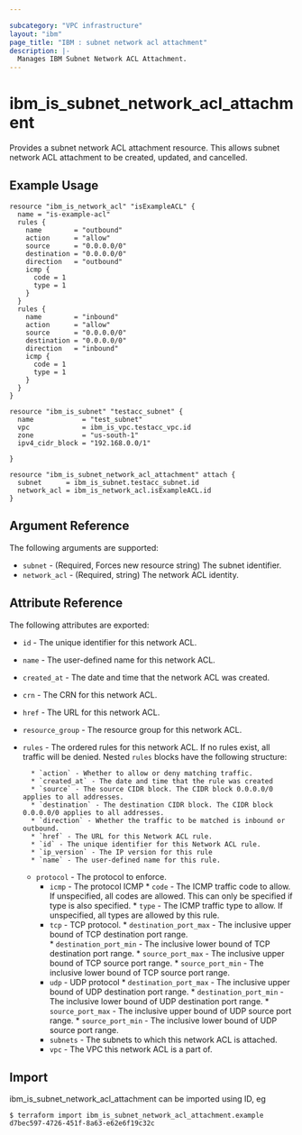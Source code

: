 ```yaml
---

subcategory: "VPC infrastructure"
layout: "ibm"
page_title: "IBM : subnet network acl attachment"
description: |-
  Manages IBM Subnet Network ACL Attachment.
---
```


# ibm\_is_subnet_network_acl_attachment

Provides a subnet network ACL attachment resource. This allows subnet network ACL attachment to be created, updated, and cancelled.


## Example Usage

```hcl
resource "ibm_is_network_acl" "isExampleACL" {
  name = "is-example-acl"
  rules {
    name        = "outbound"
    action      = "allow"
    source      = "0.0.0.0/0"
    destination = "0.0.0.0/0"
    direction   = "outbound"
    icmp {
      code = 1
      type = 1
    }
  }
  rules {
    name        = "inbound"
    action      = "allow"
    source      = "0.0.0.0/0"
    destination = "0.0.0.0/0"
    direction   = "inbound"
    icmp {
      code = 1
      type = 1
    }
  }
}

resource "ibm_is_subnet" "testacc_subnet" {
  name            = "test_subnet"
  vpc             = ibm_is_vpc.testacc_vpc.id
  zone            = "us-south-1"
  ipv4_cidr_block = "192.168.0.0/1"

}

resource "ibm_is_subnet_network_acl_attachment" attach {
  subnet      = ibm_is_subnet.testacc_subnet.id
  network_acl = ibm_is_network_acl.isExampleACL.id
}

```

## Argument Reference

The following arguments are supported:

* `subnet` - (Required, Forces new resource string) The subnet identifier.
* `network_acl` - (Required, string) The network ACL identity.

## Attribute Reference

The following attributes are exported:

* `id` - The unique identifier for this network ACL.
* `name` - The user-defined name for this network ACL.
* `created_at` - The date and time that the network ACL was created.
* `crn` - The CRN for this network ACL.
* `href` - The URL for this network ACL.
* `resource_group` - The resource group for this network ACL.
* `rules` - The ordered rules for this network ACL. If no rules exist, all traffic will be denied.
Nested `rules` blocks have the following structure:

        * `action` - Whether to allow or deny matching traffic.
        * `created_at` - The date and time that the rule was created
        * `source` - The source CIDR block. The CIDR block 0.0.0.0/0 applies to all addresses.
        * `destination` - The destination CIDR block. The CIDR block 0.0.0.0/0 applies to all addresses.
        * `direction` - Whether the traffic to be matched is inbound or outbound.
        * `href` - The URL for this Network ACL rule.
        * `id` - The unique identifier for this Network ACL rule.
        * `ip_version` - The IP version for this rule
        * `name` - The user-defined name for this rule.
	* `protocol` - The protocol to enforce.
        * `icmp` - The protocol ICMP
                * `code` - The ICMP traffic code to allow. If unspecified, all codes are allowed. This can only be specified if type is also specified.
                * `type` - The ICMP traffic type to allow. If unspecified, all types are allowed by this rule.
        * `tcp` - TCP protocol.
                * `destination_port_max` - The inclusive upper bound of TCP destination port range.  
                * `destination_port_min` - The inclusive lower bound of TCP destination port range.
                * `source_port_max` - The inclusive upper bound of TCP source port range.
                * `source_port_min` - The inclusive lower bound of TCP source port range.
        * `udp` - UDP protocol
                * `destination_port_max` - The inclusive upper bound of UDP destination port range. 
                * `destination_port_min` - The inclusive lower bound of UDP destination port range.
                * `source_port_max` - The inclusive upper bound of UDP source port range.
                * `source_port_min` - The inclusive lower bound of UDP source port range.
        * `subnets` - The subnets to which this network ACL is attached.
        * `vpc` - The VPC this network ACL is a part of. 


## Import

ibm_is_subnet_network_acl_attachment can be imported using ID, eg

```
$ terraform import ibm_is_subnet_network_acl_attachment.example d7bec597-4726-451f-8a63-e62e6f19c32c
```
